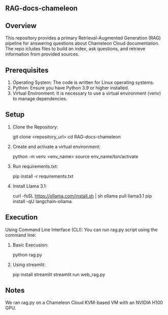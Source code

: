 RAG-docs-chameleon
--------------------------------------------------------------------------------------------------
Overview
--------------------------------------------------------------------------------------------------
This repository provides a primary Retrieval-Augmented Generation (RAG) pipeline for answering questions about Chameleon Cloud documentation. The repo icludes files to build an index, ask questions, and retrieve information from provided sources. 

Prerequisites
--------------------------------------------------------------------------------------------------
1. Operating System: The code is written for Linux operating systems.
2. Python: Ensure you have Python 3.9 or higher installed.
3. Virtual Environment: It is necessary to use a virtual environment (venv) to manage dependencies.

Setup
-------------------------------------------------------------------------------------------------
1. Clone the Repository:

    git clone <repository_url>
    cd RAG-docs-chameleon

2. Create and activate a virtual environment:
 
    python -m venv <env_name>
    source env_name/bin/activate
    
3. Run requirements.txt:

    pip install -r requirements.txt

4. Install Llama 3.1:

    curl -fsSL https://ollama.com/install.sh | sh
    ollama pull llama3.1
    pip install -qU langchain-ollama
    
Execution
-------------------------------------------------------------------------------------------------
Using Command Line Interface (CLI):
You can run rag.py script using the command line:

1. Basic Execusion:
 
    python rag.py

2. Using streamlit:

    pip install streamlit 
    streamlit run web_rag.py

Notes
-------------------------------------------------------------------------------------------------
We ran rag.py on a Chameleon Cloud KVM-based VM with an NVIDIA H100 GPU.  
